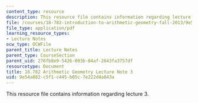 ```yaml
---
content_type: resource
description: This resource file contains information regarding lecture 3.
file: /courses/18-782-introduction-to-arithmetic-geometry-fall-2013/9e54a882c5f1c445b05c7e222d4a843a_MIT18_782F13_lec3.pdf
file_type: application/pdf
learning_resource_types:
- Lecture Notes
ocw_type: OCWFile
parent_title: Lecture Notes
parent_type: CourseSection
parent_uid: 276fb8e9-5426-093b-04af-2643fa3757df
resourcetype: Document
title: 18.782 Arithmetic Geometry Lecture Note 3
uid: 9e54a882-c5f1-c445-b05c-7e222d4a843a
---
```

This resource file contains information regarding lecture 3.

